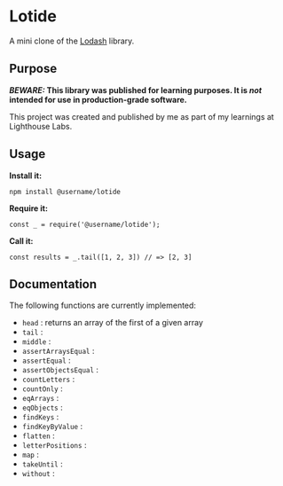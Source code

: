 # Lotide

A mini clone of the [Lodash](https://lodash.com) library.

## Purpose

**_BEWARE:_ This library was published for learning purposes. It is _not_ intended for use in production-grade software.**

This project was created and published by me as part of my learnings at Lighthouse Labs. 

## Usage

**Install it:**

`npm install @username/lotide`

**Require it:**

`const _ = require('@username/lotide');`

**Call it:**

`const results = _.tail([1, 2, 3]) // => [2, 3]`

## Documentation

The following functions are currently implemented:

*  `head` : returns an array of the first of a given array
*  `tail` : 
*  `middle` :
*  `assertArraysEqual` :
*  `assertEqual` :
*  `assertObjectsEqual` :
*  `countLetters` :
*  `countOnly` :
*  `eqArrays` :
*  `eqObjects` :
*  `findKeys` :
*  `findKeyByValue` :
*  `flatten` :
*  `letterPositions` :
*  `map` :
*  `takeUntil` : 
*  `without` :